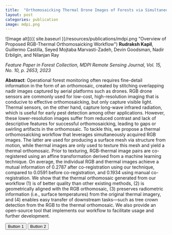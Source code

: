 ```yaml
---
title:  "Orthomosaicking Thermal Drone Images of Forests via Simultaneously Acquired RGB Images"
layout: post
categories: publication
image: mdpi.png
---
```

![Image alt]({{ site.baseurl }}/resources/publications/mdpi.png "Overview of Proposed RGB-Thermal Orthomosaicking Workflow")
**Rudraksh Kapil**, Guillermo Castilla, Seyed Mojtaba Marvasti-Zadeh, Devin Goodsman, Nadir Erbilgin, and Nilanjan Ray

*Feature Paper in Forest Collection, MDPI Remote Sensing Journal, Vol. 15, No. 10, p. 2653, 2023*



**Abstract**: Operational forest monitoring often requires fine-detail information in the form of an orthomosaic, created by stitching overlapping nadir images captured by aerial platforms such as drones. RGB drone sensors are commonly used for low-cost, high-resolution imaging that is conducive to effective orthomosaicking, but only capture visible light. Thermal sensors, on the other hand, capture long-wave infrared radiation, which is useful for early pest detection among other applications. However, these lower-resolution images suffer from reduced contrast and lack of descriptive features for successful orthomosaicking, leading to gaps or swirling artifacts in the orthomosaic. To tackle this, we propose a thermal orthomosaicking workflow that leverages simultaneously acquired RGB images. The latter are used for producing a surface mesh via structure from motion, while thermal images are only used to texture this mesh and yield a thermal orthomosaic. Prior to texturing, RGB-thermal image pairs are co-registered using an affine transformation derived from a machine learning technique. On average, the individual RGB and thermal images achieve a mutual information of 0.2787 after co-registration using our technique, compared to 0.0591 before co-registration, and 0.1934 using manual co-registration. We show that the thermal orthomosaic generated from our workflow (1) is of better quality than other existing methods, (2) is geometrically aligned with the RGB orthomosaic, (3) preserves radiometric information (i.e., surface temperatures) from the original thermal imagery, and (4) enables easy transfer of downstream tasks—such as tree crown detection from the RGB to the thermal orthomosaic. We also provide an open-source tool that implements our workflow to facilitate usage and further development.


<div class="button-container">
  <button>Button 1</button>
  <button>Button 2</button>
</div>
